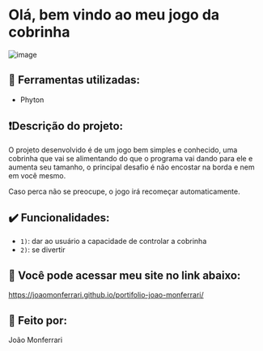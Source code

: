 # Olá, bem vindo ao meu jogo da cobrinha

![image](https://github.com/user-attachments/assets/f83279fa-dd7d-4aed-b15a-a9d33fa90e02)

## :hammer: Ferramentas utilizadas:

* Phyton

## ❗Descrição do projeto:

O projeto desenvolvido é de um jogo bem simples e conhecido, uma cobrinha que vai se alimentando do que o programa vai dando para ele e aumenta seu tamanho, o principal desafio é não encostar na borda e nem em você mesmo.

Caso perca não se preocupe, o jogo irá recomeçar automaticamente. 

## ✔️ Funcionalidades:

- `1)`: dar ao usuário a capacidade de controlar a cobrinha
- `2)`: se divertir
  
## 🔗 Você pode acessar meu site no link abaixo:

https://joaomonferrari.github.io/portifolio-joao-monferrari/

## 🔧 Feito por:

João Monferrari
